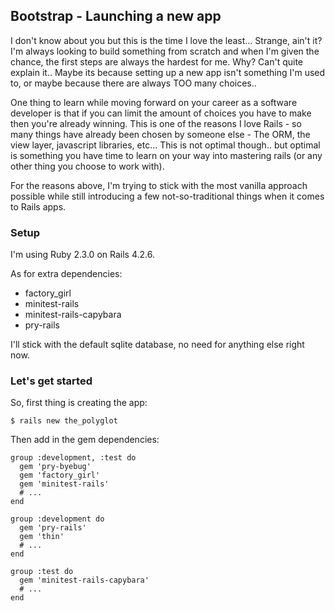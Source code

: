 ## Bootstrap - Launching a new app

I don't know about you but this is the time I love the least... Strange, ain't it? I'm always looking to build something from scratch and when I'm given the chance, the first steps are always the hardest for me.
Why? Can't quite explain it.. Maybe its because setting up a new app isn't something I'm used to, or maybe because there are always TOO many choices..

One thing to learn while moving forward on your career as a software developer is that if you can limit the amount of choices you have to make then you're already winning.
This is one of the reasons I love Rails - so many things have already been chosen by someone else - The ORM, the view layer, javascript libraries, etc...
This is not optimal though.. but optimal is something you have time to learn on your way into mastering rails (or any other thing you choose to work with).

For the reasons above, I'm trying to stick with the most vanilla approach possible while still introducing a few not-so-traditional things when it comes to Rails apps.

### Setup

I'm using Ruby 2.3.0 on Rails 4.2.6.

As for extra dependencies:

* factory\_girl
* minitest-rails
* minitest-rails-capybara
* pry-rails

I'll stick with the default sqlite database, no need for anything else right now.

### Let's get started

So, first thing is creating the app:

```
$ rails new the_polyglot
```

Then add in the gem dependencies:

```
group :development, :test do
  gem 'pry-byebug'
  gem 'factory_girl'
  gem 'minitest-rails'
  # ...
end

group :development do
  gem 'pry-rails'
  gem 'thin'
  # ...
end

group :test do
  gem 'minitest-rails-capybara'
  # ...
end
```


